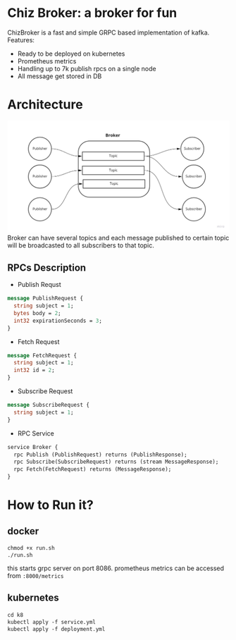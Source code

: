 # Chiz Broker: a broker for fun 

ChizBroker is a fast and simple GRPC based implementation of kafka.
Features:
- Ready to be deployed on kubernetes
- Prometheus metrics
- Handling up to 7k publish rpcs on a single node
- All message get stored in DB

# Architecture
![overall architecture](docs/overall.jpg)
Broker can have several topics and each message published to certain topic will be broadcasted
to all subscribers to that topic.

## RPCs Description
- Publish Requst
```protobuf
message PublishRequest {
  string subject = 1;
  bytes body = 2;
  int32 expirationSeconds = 3;
}
```
- Fetch Request
```protobuf
message FetchRequest {
  string subject = 1;
  int32 id = 2;
}
```
- Subscribe Request
```protobuf
message SubscribeRequest {
  string subject = 1;
}
```
- RPC Service
```protobuf
service Broker {
  rpc Publish (PublishRequest) returns (PublishResponse);
  rpc Subscribe(SubscribeRequest) returns (stream MessageResponse);
  rpc Fetch(FetchRequest) returns (MessageResponse);
}
```

# How to Run it?
## docker
```shell
chmod +x run.sh
./run.sh
```
this starts grpc server on port 8086. prometheus metrics can be accessed from `:8000/metrics`
## kubernetes
```shell
cd k8
kubectl apply -f service.yml
kubectl apply -f deployment.yml
```